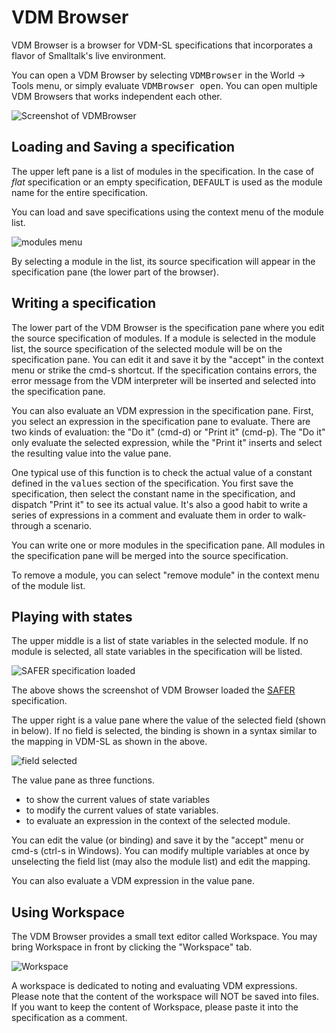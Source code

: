 VDM Browser
===
VDM Browser is a browser for VDM-SL specifications that incorporates a flavor of Smalltalk's live environment.

You can open a VDM Browser by selecting <tt>VDMBrowser</tt> in the World -> Tools menu, or simply evaluate <tt>VDMBrowser open</tt>.
You can open multiple VDM Browsers that works independent each other.

![Screenshot of VDMBrowser](https://github.com/tomooda/ViennaTalk-doc/blob/master/images/VDMBrowser-vanilla.png)

Loading and Saving a specification
---
The upper left pane is a list of modules in the specification. In the case of <em>flat</em> specification or an empty specification, <tt>DEFAULT</tt> is used as the module name for the entire specification.

You can load and save specifications using the context menu of the module list.

![modules menu](https://github.com/tomooda/ViennaTalk-doc/blob/master/images/VDMBrowser-modules-menu.png)

By selecting a module in the list, its source specification will appear in the specification pane (the lower part of the browser).

Writing a specification
---
The lower part of the VDM Browser is the specification pane where you edit the source specification of modules.
If a module is selected in the module list, the source specification of the selected module will be on the specification pane.
You can edit it and save it by the "accept" in the context menu or strike the cmd-s shortcut.
If the specification contains errors, the error message from the VDM interpreter will be inserted and selected into the specification pane.

You can also evaluate an VDM expression in the specification pane.
First, you select an expression in the specification pane to evaluate.
There are two kinds of evaluation: the "Do it" (cmd-d) or "Print it" (cmd-p).
The "Do it" only evaluate the selected expression, while the "Print it" inserts and select the resulting value into the value pane.

One typical use of this function is to check the actual value of a constant defined in the <tt>values</tt> section of the specification.
You first save the specification, then select the constant name in the specification, and dispatch "Print it" to see its actual value.
It's also a good habit to write a series of expressions in a comment and evaluate them in order to walk-through a scenario.

You can write one or more modules in the specification pane.
All modules in the specification pane will be merged into the source specification.

To remove a module, you can select "remove module" in the context menu of the module list.

Playing with states
---
The upper middle is a list of state variables in the selected module.
If no module is selected, all state variables in the specification will be listed.

![SAFER specification loaded](https://github.com/tomooda/ViennaTalk-doc/blob/master/images/VDMBrowser-SAFER-loaded.png)

The above shows the screenshot of VDM Browser loaded the [SAFER](http://overturetool.org/download/examples/VDMSL/SAFERSL/index.html) specification.

The upper right is a value pane where the value of the selected field (shown in below).
If no field is selected, the binding is shown in a syntax similar to the mapping in VDM-SL as shown in the above.

![field selected](https://github.com/tomooda/ViennaTalk-doc/blob/master/images/VDMBrowser-SAFER-state.png)

The value pane as three functions.

* to show the current values of state variables
* to modify the current values of state variables.
* to evaluate an expression in the context of the selected module.

You can edit the value (or binding) and save it by the "accept" menu or cmd-s (ctrl-s in Windows).
You can modify multiple variables at once by unselecting the field list (may also the module list) and edit the mapping.

You can also evaluate a VDM expression in the value pane.

Using Workspace
---
The VDM Browser provides a small text editor called Workspace.
You may bring Workspace in front by clicking the "Workspace" tab.

![Workspace](https://github.com/tomooda/ViennaTalk-doc/blob/master/images/VDMBrowser-SAFER-eval.png)

A workspace is dedicated to noting and evaluating VDM expressions.
Please note that the content of the workspace will NOT be saved into files.
If you want to keep the content of Workspace, please paste it into the specification as a comment.
